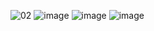 ![02](https://user-images.githubusercontent.com/93654396/179393311-a61e1279-ed72-4fa7-9e3e-f02c05c673fe.png)
![image](https://user-images.githubusercontent.com/93654396/179393292-935edabb-7020-410f-a3e2-c915c553f162.png)
![image](https://user-images.githubusercontent.com/93654396/179393301-a59240f5-cfd3-4cdf-b8a3-d10331d2d1c0.png)
![image](https://user-images.githubusercontent.com/93654396/179393306-b30dbc6d-4f4b-4ada-b00f-41e7fa8f70db.png)
